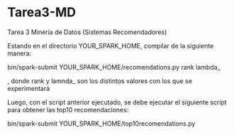 # Tarea3-MD
Tarea 3 Minería de Datos (Sistemas Recomendadores)

Estando en el directorio YOUR_SPARK_HOME, compilar de la siguiente manera:

bin/spark-submit YOUR_SPARK_HOME/recomendations.py rank lambda_

, donde rank y lamnda_ son los distintos valores con los que se experimentará

Luego, con el script anterior ejecutado, se debe ejecutar el siguiente script para obtener las top10 recomendaciones:

bin/spark-submit YOUR_SPARK_HOME/top10recomendations.py

